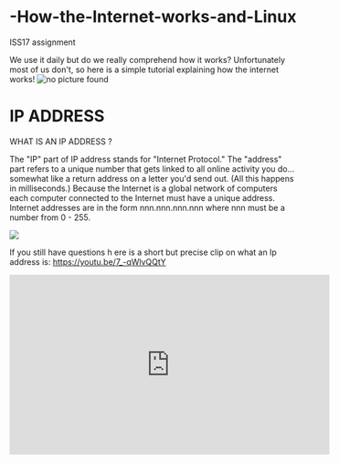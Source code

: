 # -How-the-Internet-works-and-Linux
ISS17 assignment

We use it daily but do we really comprehend how it works? Unfortunately most of us don't, so here is a simple tutorial explaining how the internet works!
<img src="https://www.howtogeek.com/wp-content/uploads/2018/02/img_5a78dece9a202.jpg" alt="no picture found">

#  IP ADDRESS
WHAT IS AN IP ADDRESS ?

The "IP" part of IP address stands for "Internet Protocol." The "address" part refers to a unique number that gets linked to all online activity you do...
somewhat like a return address on a letter you'd send out. (All this happens in milliseconds.)
Because the Internet is a global network of computers each computer connected to the Internet must have a unique address. Internet addresses are in the form
nnn.nnn.nnn.nnn where nnn must be a number from 0 - 255.

<img src="https://upload.wikimedia.org/wikipedia/commons/thumb/7/74/Ipv4_address.svg/300px-Ipv4_address.svg.png">


If you still have questions h  ere is a short but precise clip on what an Ip address is:
https://youtu.be/7_-qWlvQQtY

<iframe width="560" height="315" src="https://www.youtube.com/embed/7_-qWlvQQtY" frameborder="0" allow="accelerometer; autoplay; encrypted-media; gyroscope; picture-in-picture" allowfullscreen></iframe>
